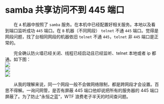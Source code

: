 # samba 共享访问不到 445 端口

　　在 `A` 机器中按照了 `samba` 服务。在本机中已经配置好相关服务。本地以及看到端口监听成功 `445` 端口。在 `B` 机器（不同网段） `telnet` 不通 `445` 端口。觉得是网段问题，找了台相同网段的机器依旧 `telnet` 不通 `445`，`telnet` 非 `445` 端口是正常的。

　　完全确认防火墙已经关闭、线程已经启动且已经监听、telnet 本地或者 ip 都通。如下图：  
![](http://img.lsof.fun/2020-11-02-16043299138023.jpg)  
![](http://img.lsof.fun/2020-11-02-16043299204734.jpg)  
![](http://img.lsof.fun/2020-11-02-16043299259825.jpg)

　　从我的理解来说，同一个网段一般不会做网络限制，都是跨网段才会设置。百思不得解。一询问网管，是否有屏蔽 445 端口他却说把所有的服务器的 445 端口屏蔽了。为了防止“永恒之蓝”，WTF 浪费老子半天的时间查问题。

　　
